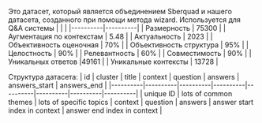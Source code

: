Это датасет, который является объединением Sberquad и нашего датасета, созданного при помощи метода wizard. Используется для Q&A системы
| <!-- -->      | <!-- -->        |
|----------|----------|
| Размерность | 75300  |
| Аугментация по контекстам    | 5.48 |
| Актуальность    | 2023   |
| Объективность оценочная     | 70%   |
| Объективность структура    | 95%   |
| Целостность    | 90% |
| Релевантность    | 60%   |
| Совместимость    | 90%   |
| Уникальных ответов    |49161  |
| Уникальные контексты    | 13728   |

Структура датасета:
| id | cluster | title | context | question | answers | answers_start | answers_end |
|----------|----------|----------|----------|----------|----------|----------|----------|
| unique ID | lots of common themes | lots of specific topics | context  | question | answers  | answer start index in context | answer end index in context  |
